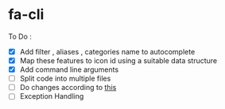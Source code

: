 # fa-cli

To Do :
- [x] Add filter , aliases , categories name to autocomplete
- [x] Map these features to icon id using a suitable data structure
- [x] Add command line arguments
- [ ] Split code into multiple files
- [ ] Do changes according to [this](https://www.jeffknupp.com/blog/2013/08/16/open-sourcing-a-python-project-the-right-way/)
- [ ] Exception Handling
